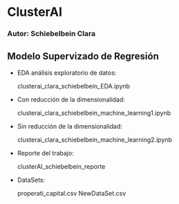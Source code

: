 # ClusterAI
### Autor: Schiebelbein Clara

## Modelo Supervizado de Regresión 
- EDA análisis exploratorio de datos: 

  clusterai_clara_schiebelbein_EDA.ipynb

- Con reducción de la dimensionalidad: 

  clusterai_clara_schiebelbein_machine_learning1.ipynb

- Sin reducción de la dimensionalidad: 

  clusterai_clara_schiebelbein_machine_learning2.ipynb

- Reporte del trabajo: 

  clusterAI_schiebelbein_reporte
 
- DataSets: 

  properati_capital.csv
  NewDataSet.csv
  

